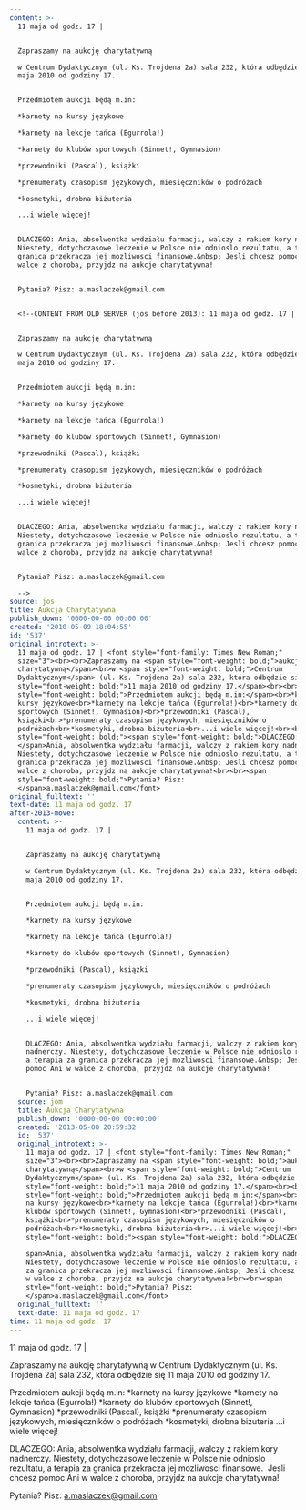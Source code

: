 ```yaml
---
content: >-
  11 maja od godz. 17 | 


  Zapraszamy na aukcję charytatywną

  w Centrum Dydaktycznym (ul. Ks. Trojdena 2a) sala 232, która odbędzie się 11
  maja 2010 od godziny 17.


  Przedmiotem aukcji będą m.in:

  *karnety na kursy językowe

  *karnety na lekcje tańca (Egurrola!)

  *karnety do klubów sportowych (Sinnet!, Gymnasion)

  *przewodniki (Pascal), książki

  *prenumeraty czasopism językowych, miesięczników o podróżach

  *kosmetyki, drobna biżuteria

  ...i wiele więcej!


  DLACZEGO: Ania, absolwentka wydziału farmacji, walczy z rakiem kory nadnerczy.
  Niestety, dotychczasowe leczenie w Polsce nie odnioslo rezultatu, a terapia za
  granica przekracza jej mozliwosci finansowe.&nbsp; Jesli chcesz pomoc Ani w
  walce z choroba, przyjdz na aukcje charytatywna!


  Pytania? Pisz: a.maslaczek@gmail.com


  <!--CONTENT FROM OLD SERVER (jos before 2013): 11 maja od godz. 17 | 


  Zapraszamy na aukcję charytatywną

  w Centrum Dydaktycznym (ul. Ks. Trojdena 2a) sala 232, która odbędzie się 11
  maja 2010 od godziny 17.


  Przedmiotem aukcji będą m.in:

  *karnety na kursy językowe

  *karnety na lekcje tańca (Egurrola!)

  *karnety do klubów sportowych (Sinnet!, Gymnasion)

  *przewodniki (Pascal), książki

  *prenumeraty czasopism językowych, miesięczników o podróżach

  *kosmetyki, drobna biżuteria

  ...i wiele więcej!


  DLACZEGO: Ania, absolwentka wydziału farmacji, walczy z rakiem kory nadnerczy.
  Niestety, dotychczasowe leczenie w Polsce nie odnioslo rezultatu, a terapia za
  granica przekracza jej mozliwosci finansowe.&nbsp; Jesli chcesz pomoc Ani w
  walce z choroba, przyjdz na aukcje charytatywna!


  Pytania? Pisz: a.maslaczek@gmail.com         

  -->
source: jos
title: Aukcja Charytatywna
publish_down: '0000-00-00 00:00:00'
created: '2010-05-09 18:04:55'
id: '537'
original_introtext: >-
  11 maja od godz. 17 | <font style="font-family: Times New Roman;"
  size="3"><br><br>Zapraszamy na <span style="font-weight: bold;">aukcję
  charytatywną</span><br>w <span style="font-weight: bold;">Centrum
  Dydaktycznym</span> (ul. Ks. Trojdena 2a) sala 232, która odbędzie się <span
  style="font-weight: bold;">11 maja 2010 od godziny 17.</span><br><br><span
  style="font-weight: bold;">Przedmiotem aukcji będą m.in:</span><br>*karnety na
  kursy językowe<br>*karnety na lekcje tańca (Egurrola!)<br>*karnety do klubów
  sportowych (Sinnet!, Gymnasion)<br>*przewodniki (Pascal),
  książki<br>*prenumeraty czasopism językowych, miesięczników o
  podróżach<br>*kosmetyki, drobna biżuteria<br>...i wiele więcej!<br><br
  style="font-weight: bold;"><span style="font-weight: bold;">DLACZEGO:
  </span>Ania, absolwentka wydziału farmacji, walczy z rakiem kory nadnerczy.
  Niestety, dotychczasowe leczenie w Polsce nie odnioslo rezultatu, a terapia za
  granica przekracza jej mozliwosci finansowe.&nbsp; Jesli chcesz pomoc Ani w
  walce z choroba, przyjdz na aukcje charytatywna!<br><br><span
  style="font-weight: bold;">Pytania? Pisz:
  </span>a.maslaczek@gmail.com</font>         
original_fulltext: ''
text-date: 11 maja od godz. 17
after-2013-move:
  content: >-
    11 maja od godz. 17 | 


    Zapraszamy na aukcję charytatywną

    w Centrum Dydaktycznym (ul. Ks. Trojdena 2a) sala 232, która odbędzie się 11
    maja 2010 od godziny 17.


    Przedmiotem aukcji będą m.in:

    *karnety na kursy językowe

    *karnety na lekcje tańca (Egurrola!)

    *karnety do klubów sportowych (Sinnet!, Gymnasion)

    *przewodniki (Pascal), książki

    *prenumeraty czasopism językowych, miesięczników o podróżach

    *kosmetyki, drobna biżuteria

    ...i wiele więcej!


    DLACZEGO: Ania, absolwentka wydziału farmacji, walczy z rakiem kory
    nadnerczy. Niestety, dotychczasowe leczenie w Polsce nie odnioslo rezultatu,
    a terapia za granica przekracza jej mozliwosci finansowe.&nbsp; Jesli chcesz
    pomoc Ani w walce z choroba, przyjdz na aukcje charytatywna!


    Pytania? Pisz: a.maslaczek@gmail.com
  source: jom
  title: Aukcja Charytatywna
  publish_down: '0000-00-00 00:00:00'
  created: '2013-05-08 20:59:32'
  id: '537'
  original_introtext: >-
    11 maja od godz. 17 | <font style="font-family: Times New Roman;"
    size="3"><br><br>Zapraszamy na <span style="font-weight: bold;">aukcję
    charytatywną</span><br>w <span style="font-weight: bold;">Centrum
    Dydaktycznym</span> (ul. Ks. Trojdena 2a) sala 232, która odbędzie się <span
    style="font-weight: bold;">11 maja 2010 od godziny 17.</span><br><br><span
    style="font-weight: bold;">Przedmiotem aukcji będą m.in:</span><br>*karnety
    na kursy językowe<br>*karnety na lekcje tańca (Egurrola!)<br>*karnety do
    klubów sportowych (Sinnet!, Gymnasion)<br>*przewodniki (Pascal),
    książki<br>*prenumeraty czasopism językowych, miesięczników o
    podróżach<br>*kosmetyki, drobna biżuteria<br>...i wiele więcej!<br><br
    style="font-weight: bold;"><span style="font-weight: bold;">DLACZEGO: </

    span>Ania, absolwentka wydziału farmacji, walczy z rakiem kory nadnerczy.
    Niestety, dotychczasowe leczenie w Polsce nie odnioslo rezultatu, a terapia
    za granica przekracza jej mozliwosci finansowe.&nbsp; Jesli chcesz pomoc Ani
    w walce z choroba, przyjdz na aukcje charytatywna!<br><br><span
    style="font-weight: bold;">Pytania? Pisz:
    </span>a.maslaczek@gmail.com</font>
  original_fulltext: ''
  text-date: 11 maja od godz. 17
time: 11 maja od godz. 17
---
```

11 maja od godz. 17 | 

Zapraszamy na aukcję charytatywną
w Centrum Dydaktycznym (ul. Ks. Trojdena 2a) sala 232, która odbędzie się 11 maja 2010 od godziny 17.

Przedmiotem aukcji będą m.in:
*karnety na kursy językowe
*karnety na lekcje tańca (Egurrola!)
*karnety do klubów sportowych (Sinnet!, Gymnasion)
*przewodniki (Pascal), książki
*prenumeraty czasopism językowych, miesięczników o podróżach
*kosmetyki, drobna biżuteria
...i wiele więcej!

DLACZEGO: Ania, absolwentka wydziału farmacji, walczy z rakiem kory nadnerczy. Niestety, dotychczasowe leczenie w Polsce nie odnioslo rezultatu, a terapia za granica przekracza jej mozliwosci finansowe.&nbsp; Jesli chcesz pomoc Ani w walce z choroba, przyjdz na aukcje charytatywna!

Pytania? Pisz: a.maslaczek@gmail.com

<!--CONTENT FROM OLD SERVER (jos before 2013): 11 maja od godz. 17 | 

Zapraszamy na aukcję charytatywną
w Centrum Dydaktycznym (ul. Ks. Trojdena 2a) sala 232, która odbędzie się 11 maja 2010 od godziny 17.

Przedmiotem aukcji będą m.in:
*karnety na kursy językowe
*karnety na lekcje tańca (Egurrola!)
*karnety do klubów sportowych (Sinnet!, Gymnasion)
*przewodniki (Pascal), książki
*prenumeraty czasopism językowych, miesięczników o podróżach
*kosmetyki, drobna biżuteria
...i wiele więcej!

DLACZEGO: Ania, absolwentka wydziału farmacji, walczy z rakiem kory nadnerczy. Niestety, dotychczasowe leczenie w Polsce nie odnioslo rezultatu, a terapia za granica przekracza jej mozliwosci finansowe.&nbsp; Jesli chcesz pomoc Ani w walce z choroba, przyjdz na aukcje charytatywna!

Pytania? Pisz: a.maslaczek@gmail.com         
-->

<!--{{json:{"created_date":"2010-05-09 18:04:55","publish_down":"0000-00-00 00:00:00","id":"537"}}}-->